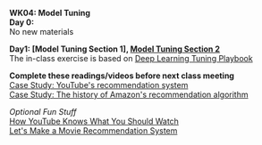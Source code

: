 **WK04: Model Tuning**  
**Day 0:**  
No new materials


**Day1: [Model Tuning Section 1], [Model Tuning Section 2](https://docs.google.com/presentation/d/1i-ShNcrNBSpqSNjzbp4jC9l_tyQnm9BRxUI_G07HwBg/edit?usp=sharing)**   
The in-class exercise is based on [Deep Learning Tuning Playbook](https://github.com/google-research/tuning_playbook)    

**Complete these readings/videos before next class meeting**  
[Case Study: YouTube's recommendation system](https://blog.youtube/inside-youtube/on-youtubes-recommendation-system/)  
[Case Study: The history of Amazon's recommendation algorithm](https://www.amazon.science/the-history-of-amazons-recommendation-algorithm)  

*Optional Fun Stuff*  
[How YouTube Knows What You Should Watch](https://www.pbs.org/video/how-youtube-knows-what-you-should-watch-vkyoml/)  
[Let's Make a Movie Recommendation System](https://www.pbs.org/video/lets-make-a-movie-recommendation-system-lab-16-cmtwft/)  
